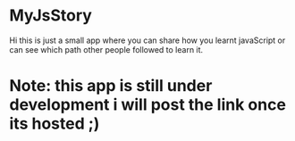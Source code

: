 # MyJsStory
Hi this is just a small app where you can share how you learnt javaScript or can see which path other people followed to learn it.

# Note: this app is still under development i will post the link once its hosted ;)
